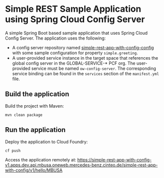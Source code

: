 # Simple REST Sample Application using Spring Cloud Config Server

A simple Spring Boot based sample application that uses Spring Cloud Config Server. The application uses the following:

- A config server repository named [simple-rest-app-with-config-config](https://git.diconium.com/org-mbusa/simple-rest-app-with-config-config) with some sample configuration for property `simple.greeting`.
- A user-provided service instance in the target space that references the global config server in the GLOBAL-SERVICE-* PCF org. The user-provided service must be named `ow-config-server`. The corresponding service binding can be found in the `services` section of the `manifest.yml` file.  

## Build the application

Build the project with Maven:

```
mvn clean package
```

## Run the application

Deploy the application to Cloud Foundry:

```
cf push
```

Access the application remotely at: https://simple-rest-app-with-config-v1.apps.dev.api.mbusa.oneweb.mercedes-benz.cinteo.de/simple-rest-app-with-config/v1/hello/MBUSA
